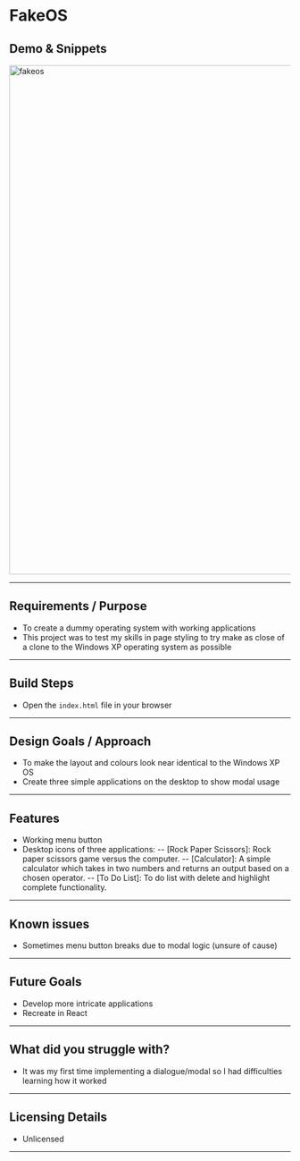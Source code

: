 # FakeOS



## Demo & Snippets

<img width="911" alt="fakeos" src="https://github.com/SethCFJ/fakeOS/assets/160681650/662b6445-4508-4f24-b5cd-f3a76e5b06a0">


---

## Requirements / Purpose

-   To create a dummy operating system with working applications
-   This project was to test my skills in page styling to try make as close of a clone to the Windows XP operating system as possible

---

## Build Steps

-   Open the ```index.html``` file in your browser

---

## Design Goals / Approach

-   To make the layout and colours look near identical to the Windows XP OS
-   Create three simple applications on the desktop to show modal usage

---

## Features

-   Working menu button
-   Desktop icons of three applications:
-- [Rock Paper Scissors]: Rock paper scissors game versus the computer.
-- [Calculator]: A simple calculator which takes in two numbers and returns an output based on a chosen operator.
-- [To Do List]: To do list with delete and highlight complete functionality.

---

## Known issues

-   Sometimes menu button breaks due to modal logic (unsure of cause)

---

## Future Goals

-   Develop more intricate applications
-   Recreate in React

---


## What did you struggle with?

-   It was my first time implementing a dialogue/modal so I had difficulties learning how it worked

---

## Licensing Details

-   Unlicensed

---
